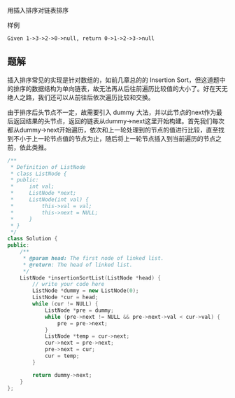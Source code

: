 用插入排序对链表排序

样例

    Given 1->3->2->0->null, return 0->1->2->3->null

## 题解

插入排序常见的实现是针对数组的，如前几章总的的 Insertion Sort，但这道题中的排序的数据结构为单向链表，故无法再从后往前遍历比较值的大小了。好在天无绝人之路，我们还可以从前往后依次遍历比较和交换。

由于排序后头节点不一定，故需要引入 dummy 大法，并以此节点的next作为最后返回结果的头节点，返回的链表从dummy->next这里开始构建。首先我们每次都从dummy->next开始遍历，依次和上一轮处理到的节点的值进行比较，直至找到不小于上一轮节点值的节点为止，随后将上一轮节点插入到当前遍历的节点之前，依此类推。

```cpp
/**
 * Definition of ListNode
 * class ListNode {
 * public:
 *     int val;
 *     ListNode *next;
 *     ListNode(int val) {
 *         this->val = val;
 *         this->next = NULL;
 *     }
 * }
 */
class Solution {
public:
    /**
     * @param head: The first node of linked list.
     * @return: The head of linked list.
     */
    ListNode *insertionSortList(ListNode *head) {
        // write your code here
        ListNode *dummy = new ListNode(0);
        ListNode *cur = head;
        while (cur != NULL) {
            ListNode *pre = dummy;
            while (pre->next != NULL && pre->next->val < cur->val) {
                pre = pre->next;
            }
            ListNode *temp = cur->next;
            cur->next = pre->next;
            pre->next = cur;
            cur = temp;
        }

        return dummy->next;
    }
};


```